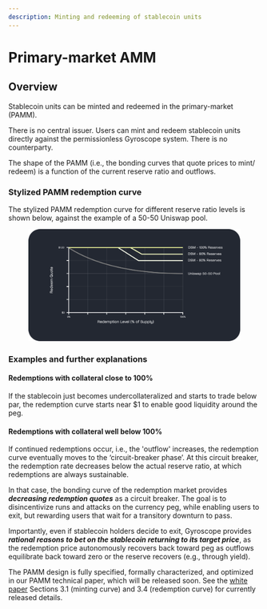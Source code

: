 ```yaml
---
description: Minting and redeeming of stablecoin units
---
```


# Primary-market AMM

## Overview

Stablecoin units can be minted and redeemed in the primary-market (PAMM).

There is no central issuer. Users can mint and redeem stablecoin units directly against the permissionless Gyroscope system. There is no counterparty.

The shape of the PAMM (i.e., the bonding curves that quote prices to mint/ redeem) is a function of the current reserve ratio and outflows.

### Stylized PAMM redemption curve

The stylized PAMM redemption curve for different reserve ratio levels is shown below, against the example of a 50-50 Uniswap pool.

<figure><img src="../../../.gitbook/assets/Graph 2 v2.png" alt=""><figcaption></figcaption></figure>

### Examples and further explanations

#### Redemptions with collateral close to 100%

If the stablecoin just becomes undercollateralized and starts to trade below par, the redemption curve starts near $1 to enable good liquidity around the peg.&#x20;

#### Redemptions with collateral well below 100%&#x20;

If continued redemptions occur, i.e., the 'outflow' increases, the redemption curve eventually moves to the ‘circuit-breaker phase’. At this circuit breaker, the redemption rate decreases below the actual reserve ratio, at which redemptions are always sustainable.

In that case, the bonding curve of the redemption market provides _**decreasing redemption quotes**_ as a circuit breaker. The goal is to disincentivize runs and attacks on the currency peg, while enabling users to exit, but rewarding users that wait for a transitory downturn to pass.

Importantly, even if stablecoin holders decide to exit, Gyroscope provides _**rational reasons to bet on the stablecoin returning to its target price**_, as the redemption price autonomously recovers back toward peg as outflows equilibrate back toward zero or the reserve recovers (e.g., through yield).

The PAMM design is fully specified, formally characterized, and optimized in our PAMM technical paper, which will be released soon. See the [white paper](https://github.com/gyrostable/gyroscope-landing/tree/master/pdfs) Sections 3.1 (minting curve) and 3.4 (redemption curve) for currently released details.
